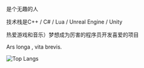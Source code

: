 是个无趣的人

技术栈是C++ / C# / Lua / Unreal Engine / Unity

热爱游戏和音乐）梦想成为厉害的程序员开发喜爱的项目

Ars longa , vita brevis.

![Top Langs](https://github-readme-stats.vercel.app/api/top-langs/?username=Courtshipfy&layout=compact&theme=radical&locale=cn)


